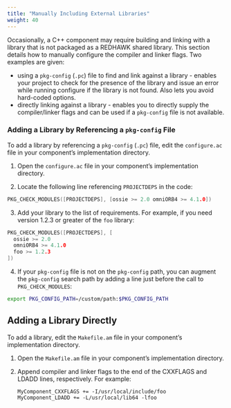 ```yaml
---
title: "Manually Including External Libraries"
weight: 40
---
```


Occasionally, a C++ component may require building and linking with a library that is not packaged as a REDHAWK shared library. This section details how to manually configure the compiler and linker flags. Two examples are given:

  - using a `pkg-config` (`.pc`) file to find and link against a library - enables your project to check for the presence of the library and issue an error while running configure if the library is not found. Also lets you avoid hard-coded options.
  - directly linking against a library - enables you to directly supply the compiler/linker flags and can be used if a `pkg-config` file is not available.

### Adding a Library by Referencing a `pkg-config` File

To add a library by referencing a `pkg-config` (`.pc`) file, edit the `configure.ac` file in your component’s implementation directory.

1.  Open the `configure.ac` file in your component’s implementation directory.

2.  Locate the following line referencing `PROJECTDEPS` in the code:

```c++
PKG_CHECK_MODULES([PROJECTDEPS], [ossie >= 2.0 omniORB4 >= 4.1.0])
```

3.  Add your library to the list of requirements. For example, if you need version 1.2.3 or greater of the `foo` library:

```c++
PKG_CHECK_MODULES([PROJECTDEPS], [
  ossie >= 2.0
  omniORB4 >= 4.1.0
  foo >= 1.2.3
])
```

4.  If your `pkg-config` file is not on the `pkg-config` path, you can augment the `pkg-config` search path by adding a line just before the call to `PKG_CHECK_MODULES`:

```bash
export PKG_CONFIG_PATH=/custom/path:$PKG_CONFIG_PATH
```

## Adding a Library Directly

To add a library, edit the `Makefile.am` file in your component’s implementation directory.

1.  Open the `Makefile.am` file in your component’s implementation directory.

2.  Append compiler and linker flags to the end of the CXXFLAGS and LDADD lines, respectively. For example:

    ```make
    MyComponent_CXXFLAGS += -I/usr/local/include/foo
    MyComponent_LDADD += -L/usr/local/lib64 -lfoo
    ```
